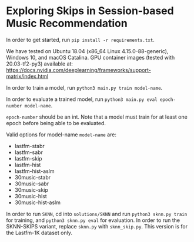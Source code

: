 # Exploring Skips in Session-based Music Recommendation

In order to get started, run `pip install -r requirements.txt`.

We have tested on Ubuntu 18.04 (x86_64 Linux 4.15.0-88-generic), Windows 10, and macOS Catalina. GPU container images (tested with 20.03-tf2-py3) available at: https://docs.nvidia.com/deeplearning/frameworks/support-matrix/index.html

In order to train a model, run `python3 main.py train model-name`.

In order to evaluate a trained model, run `python3 main.py eval epoch-number model-name`.

`epoch-number` should be an int. Note that a model must train for at least one epoch before being able to be evaluated.

Valid options for model-name `model-name` are:
* lastfm-stabr
* lastfm-sabr
* lastfm-skip
* lastfm-hist
* lastfm-hist-aslm
* 30music-stabr
* 30music-sabr
* 30music-skip
* 30music-hist
* 30music-hist-aslm

In order to run `SKNN`, cd into `solutions/SKNN` and run `python3 sknn.py train` for training, and `python3 sknn.py eval` for evaluation. In order to run the SKNN-SKIPS variant, replace `sknn.py` with `sknn_skip.py`. This version is for the Lastfm-1K dataset only.
